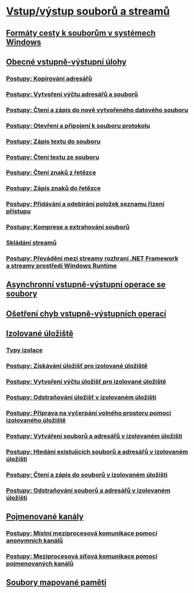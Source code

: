 # [Vstup/výstup souborů a streamů](index.md)
## [Formáty cesty k souborům v systémech Windows](file-path-formats.md)
## [Obecné vstupně-výstupní úlohy](common-i-o-tasks.md)
### [Postupy: Kopírování adresářů](how-to-copy-directories.md)
### [Postupy: Vytvoření výčtu adresářů a souborů](how-to-enumerate-directories-and-files.md)
### [Postupy: Čtení a zápis do nově vytvořeného datového souboru](how-to-read-and-write-to-a-newly-created-data-file.md)
### [Postupy: Otevření a připojení k souboru protokolu](how-to-open-and-append-to-a-log-file.md)
### [Postupy: Zápis textu do souboru](how-to-write-text-to-a-file.md)
### [Postupy: Čtení textu ze souboru](how-to-read-text-from-a-file.md)
### [Postupy: Čtení znaků z řetězce](how-to-read-characters-from-a-string.md)
### [Postupy: Zápis znaků do řetězce](how-to-write-characters-to-a-string.md)
### [Postupy: Přidávání a odebírání položek seznamu řízení přístupu](how-to-add-or-remove-access-control-list-entries.md)
### [Postupy: Komprese a extrahování souborů](how-to-compress-and-extract-files.md)
### [Skládání streamů](composing-streams.md)
### [Postupy: Převádění mezi streamy rozhraní .NET Framework a streamy prostředí Windows Runtime](how-to-convert-between-dotnet-streams-and-winrt-streams.md)
## [Asynchronní vstupně-výstupní operace se soubory](asynchronous-file-i-o.md)
## [Ošetření chyb vstupně-výstupních operací](handling-io-errors.md)
## [Izolované úložiště](isolated-storage.md)
### [Typy izolace](types-of-isolation.md)
### [Postupy: Získávání úložišť pro izolované úložiště](how-to-obtain-stores-for-isolated-storage.md)
### [Postupy: Vytvoření výčtu úložišť pro izolované úložiště](how-to-enumerate-stores-for-isolated-storage.md)
### [Postupy: Odstraňování úložišť v izolovaném úložišti](how-to-delete-stores-in-isolated-storage.md)
### [Postupy: Příprava na vyčerpání volného prostoru pomocí izolovaného úložiště](how-to-anticipate-out-of-space-conditions-with-isolated-storage.md)
### [Postupy: Vytváření souborů a adresářů v izolovaném úložišti](how-to-create-files-and-directories-in-isolated-storage.md)
### [Postupy: Hledání existujících souborů a adresářů v izolovaném úložišti](how-to-find-existing-files-and-directories-in-isolated-storage.md)
### [Postupy: Čtení a zápis do souborů v izolovaném úložišti](how-to-read-and-write-to-files-in-isolated-storage.md)
### [Postupy: Odstraňování souborů a adresářů v izolovaném úložišti](how-to-delete-files-and-directories-in-isolated-storage.md)
## [Pojmenované kanály](pipe-operations.md)
### [Postupy: Místní meziprocesová komunikace pomocí anonymních kanálů](how-to-use-anonymous-pipes-for-local-interprocess-communication.md)
### [Postupy: Meziprocesová síťová komunikace pomocí pojmenovaných kanálů](how-to-use-named-pipes-for-network-interprocess-communication.md)
## [Soubory mapované paměti](memory-mapped-files.md)
